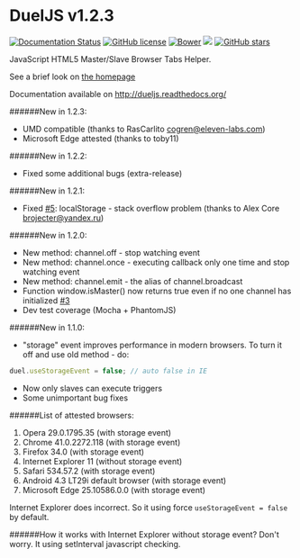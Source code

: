 DuelJS v1.2.3
======
[![Documentation Status](https://img.shields.io/badge/docs-latest-brightgreen.svg?style=flat-square)](http://dueljs.readthedocs.org/) [![GitHub license](https://img.shields.io/badge/license-MIT-blue.svg?style=flat-square)](https://raw.githubusercontent.com/studentIvan/dueljs/master/LICENSE) [![Bower](https://img.shields.io/bower/v/duel.svg?style=flat-square)](http://bower.io/search/?q=duel) [![](https://img.shields.io/github/issues-raw/studentIvan/dueljs.svg?style=flat-square)](https://github.com/studentIvan/dueljs/issues/) [![GitHub stars](https://img.shields.io/github/stars/studentIvan/dueljs.svg?style=flat-square)](https://github.com/studentIvan/dueljs/stargazers)

JavaScript HTML5 Master/Slave Browser Tabs Helper.

See a brief look on [the homepage](http://dueljs.studentivan.ru)

Documentation available on http://dueljs.readthedocs.org/

######New in 1.2.3:
* UMD compatible (thanks to RasCarlito <cogren@eleven-labs.com>)
* Microsoft Edge attested (thanks to toby11)

######New in 1.2.2:
* Fixed some additional bugs (extra-release)

######New in 1.2.1:
* Fixed [#5](https://github.com/studentIvan/dueljs/issues/5): localStorage - stack overflow problem (thanks to Alex Core <brojecter@yandex.ru>)

######New in 1.2.0:
* New method: channel.off - stop watching event
* New method: channel.once - executing callback only one time and stop watching event
* New method: channel.emit - the alias of channel.broadcast
* Function window.isMaster() now returns true even if no one channel has initialized [#3](https://github.com/studentIvan/dueljs/issues/3)
* Dev test coverage (Mocha + PhantomJS)

######New in 1.1.0:
* "storage" event improves performance in modern browsers.
To turn it off and use old method - do:

```javascript
duel.useStorageEvent = false; // auto false in IE
```

* Now only slaves can execute triggers
* Some unimportant bug fixes

######List of attested browsers:

1. Opera 29.0.1795.35 (with storage event)
2. Chrome 41.0.2272.118 (with storage event)
3. Firefox 34.0 (with storage event)
4. Internet Explorer 11 (without storage event)
5. Safari 534.57.2 (with storage event)
6. Android 4.3 LT29i default browser (with storage event)
7. Microsoft Edge 25.10586.0.0 (with storage event)

Internet Explorer does incorrect. So it using force `useStorageEvent = false` by default.

######How it works with Internet Explorer without storage event?
Don't worry. It using setInterval javascript checking.
